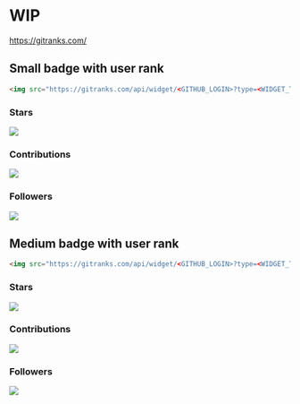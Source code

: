 # WIP

https://gitranks.com/

## Small badge with user rank

```html
<img src="https://gitranks.com/api/widget/<GITHUB_LOGIN>?type=<WIDGET_TYPE>&template=small" />
```

### Stars

<img src="https://gitranks.com/api/badge/maslianok?type=stars&template=small" />

### Contributions

<img src="https://gitranks.com/api/badge/maslianok?type=contributions&template=small" />

### Followers

<img src="https://gitranks.com/api/badge/maslianok?type=followers&template=small" />

## Medium badge with user rank

```html
<img src="https://gitranks.com/api/widget/<GITHUB_LOGIN>?type=<WIDGET_TYPE>" />
```

### Stars

<img src="https://gitranks.com/api/badge/maslianok?type=stars" />

### Contributions

<img src="https://gitranks.com/api/badge/maslianok?type=contributions" />

### Followers

<img src="https://gitranks.com/api/badge/maslianok?type=followers" />

